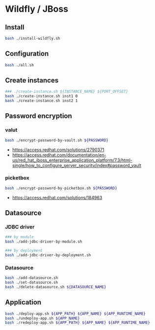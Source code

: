 # Wildfly / JBoss

## Install

```bash
bash ./install-wildfly.sh
```

## Configuration

```bash
bash ./all.sh
```

## Create instances

```bash
### ./create-instance.sh ${INSTANCE_NAME} ${PORT_OFFSET}
bash ./create-instance.sh inst1 0
bash ./create-instance.sh inst2 1
```

## Password encryption

### valut

```bash
bash ./encrypt-password-by-vault.sh ${PASSWORD}
```

- https://access.redhat.com/solutions/2790371
- https://access.redhat.com/documentation/en-us/red_hat_jboss_enterprise_application_platform/7.3/html-single/how_to_configure_server_security/index#password_vault

### picketbox

```bash
bash ./encrypt-password-by-picketbox.sh ${PASSWORD}
```

- https://access.redhat.com/solutions/184963

## Datasource

### JDBC driver

```bash
### by module
bash ./add-jdbc-driver-by-module.sh

### by deployment
bash ./add-jdbc-driver-by-deployment.sh
```

### Datasource

```bash
bash ./add-datasource.sh
bash ./set-datasource.sh
bash ./delete-datasource.sh ${DATASOURCE_NAME}
```

## Application

```bash
bash ./deploy-app.sh ${APP_PATH} ${APP_NAME} ${APP_RUNTIME_NAME}
bash ./undeploy-app.sh ${APP_NAME}
bash ./redeploy-app.sh ${APP_PATH} ${APP_NAME} ${APP_RUNTIME_NAME}
```
